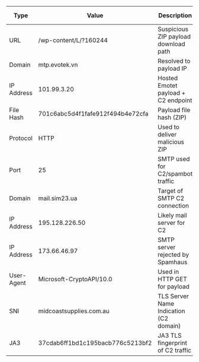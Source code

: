 | Type        | Value                                | Description                                  | Threat Level | ATT&CK ID     |
|-------------|----------------------------------------|--------------------------------------------|--------------|---------------|
| URL         | /wp-content/L/?160244                 | Suspicious ZIP payload download path        | High         | T1105         |
| Domain      | mtp.evotek.vn                         | Resolved to payload IP                      | High         | T1566.001     |
| IP Address  | 101.99.3.20                           | Hosted Emotet payload + C2 endpoint         | High         | T1071.001     |
| File Hash   | 701c6abc5d4f1fafe912f494b4e72cfa       | Payload file hash (ZIP)                    | High         | T1204.002     |
| Protocol    | HTTP                                  | Used to deliver malicious ZIP               | High         | T1071.001     |
| Port        | 25                                    | SMTP used for C2/spambot traffic            | High         | T1071.003     |
| Domain      | mail.sim23.ua                         | Target of SMTP C2 connection                | High         | T1585.002     |
| IP Address  | 195.128.226.50                        | Likely mail server for C2                   | Medium       | T1071.003     |
| IP Address  | 173.66.46.97                          | SMTP server rejected by Spamhaus            | Medium       | T1008         |
| User-Agent  | Microsoft-CryptoAPI/10.0              | Used in HTTP GET for payload                | Medium       | T1043         |
| SNI         | midcoastsupplies.com.au               | TLS Server Name Indication (C2 domain)      | High         | T1071.004     |
| JA3         | 37cdab6ff1bd1c195bacb776c5213bf2       | JA3 TLS fingerprint of C2 traffic          | High         | T1036.005     |

